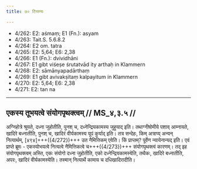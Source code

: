 ```yaml
---
title: ७० टिप्पण्यः

---
```

- 4/262: E2: aśmaṃ; E1 (Fn.): asyam
- 4/263: Tait.S. 5.6.8.2
- 4/264: E2 om. tatra
- 4/265: E2: 5,64; E6: 2,38
- 4/266: E1 (Fn.): dvividhāni
- 4/267: E1 gibt viśeṣe śrutatvād ity arthaḥ in Klammern
- 4/268: E2: sāmānyapadārthaṃ
- 4/269: E1 gibt avivakṣitaṃ kalpayitum in Klammern
- 4/270: E2: 5,64; E6: 2,38
- 4/271: E2: tan na

____________________________________________


## एकस्य तूभयत्वे संयोगपृथक्त्वम् // MS_४,३.५ //

अग्निहोत्रे श्रूयते, दध्ना जुहोतीति, पुनश् च, दध्नेन्द्रियकामस्य जुहुयाद् इति। तथाग्नीषोमीये पशाव् आम्नायते, खादिरे बध्नातीति, पुनश् च, खादिरं वीर्यकामस्य यूपं कुर्याद् इति। तत्र सन्देहः, किम् अत्राप्य् अन्यन् नित्यार्थम्, [४९४]+++({4/272})+++ उत नैमित्तिकम् एवेति। किं प्राप्तम्? पूर्वेण न्यायेनान्यद् इति। एवं प्राप्ते ब्रूमः - एकस्योभयत्वे नित्यत्वे नैमित्तिकत्वे च+++({4/273})+++ संयोगपृथक्त्वं कारणम्। तद् इह संयोगपृथक्त्वम् अस्ति, एकः संयोगो दध्ना जुहोतीति, एको दध्नेन्द्रियकामस्येति, तथैकः, खादिरे बध्नातीति, अपरः, खादिरं वीर्यकामस्येति। तस्मान् नित्यार्थे कामाय च दधिखादिरादीति।